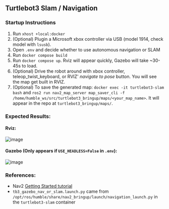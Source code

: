 ## Turtlebot3 Slam / Navigation

### Startup Instructions

1. Run `xhost +local:docker`
2. (Optional) Plugin a Microsoft xbox controller via USB (model 1914, check model with `lsusb`).
3. Open `.env` and decide whether to use autonomous navigation or SLAM
4. Run `docker compose build`
5. Run `docker compose up`. Rviz will appear quickly, Gazebo will take ~30-45s to load.
6. (Optional) Drive the robot around with xbox controller, teleop_twist_keyboard, or RVIZ' _navigate to pose_ button. You will see the map get built in RVIZ.
7. (Optional) To save the generated map: `docker exec -it turtlebot3-slam bash` and `ros2 run nav2_map_server map_saver_cli -f /home/humble_ws/src/turtlebot3_bringup/maps/<your_map_name>`. It will appear in the repo at `turtlebot3_bringup/maps/`.

### Expected Results:

#### Rviz:
![image](https://github.com/user-attachments/assets/00eb79ef-d042-4836-a078-972ec53687d4)

#### Gazebo (Only appears if `USE_HEADLESS=False` in `.env`):
![image](https://github.com/user-attachments/assets/d6bd17cd-6fea-45c0-aa5c-5ed7361a18c7)

### References:

- Nav2 [Getting Started tutorial](https://docs.nav2.org/getting_started/index.html#getting-started)
- `tb3_gazebo_nav_or_slam.launch.py` came from `/opt/ros/humble/share/nav2_bringup/launch/navigation_launch.py` in the `turtlebot3-slam` container
